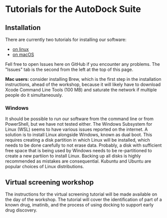 # Tutorials for the AutoDock Suite


## Installation

There are currently two tutorials for installing our software:

 - [on linux](installation-linux)
 - [on macOS](installation-mac)

Fell free to open Issues here on GitHub if you encounter any problems.
The "Issues" tab is the second from the left at the top of this page.

**Mac users:** consider installing Brew, which is the first step in the
installation instructions, ahead of the workshop, because it will likely
have to download Xcode Command Line Tools (100 MB) and saturate the network
if multiple people do it simultaneously.

### Windows

It should be possible to run our software from the command line
or from PowerShell, but we have not tested either. The Windows Subsystem for
Linux (WSL) seems to have various issues reported on the internet. A solution
is to install Linux alongside Windows, known as dual boot.
This requires creating a disk partition in which Linux will be installed,
which needs to be done carefully to not erase data. Probably, a disk with
sufficient free space that is being used by Windows needs to be
re-partitioned to create a new partiion to install Linux. Backing up all disks
is highly recommended as mistakes are consequential.
Kubuntu and Ubuntu are popular choices of Linux distributions.



## Virtual screening workshop

The instructions for the virtual screening tutorial will be made available on the day of the workshop.
The tutorial will cover the identification of part of a known drug, imatinib, and the process of using
docking to support early drug discovery.
